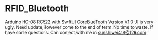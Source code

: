 # RFID_Bluetooth
Arduino HC-08 RC522 with SwiftUI CoreBlueTooth
Version V1.0
UI is very ugly.
Need update,However come to the end of term.
No time to waste.
If have some questions.
Can contect with me in sunshiwei418@126.com

